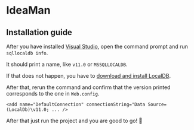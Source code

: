 # IdeaMan
## Installation guide
After you have installed [Visual Studio](https://www.visualstudio.com/en-us/post-download-vs?sku=community&clcid=0x409), open the command prompt and run `sqllocaldb info`. 

It should print a name, like `v11.0` or `MSSQLLOCALDB`. 

If that does not happen, you have to [download and install LocalDB](https://drive.google.com/file/d/0B4RRc1RsYbpFQjZhQTdIX241VHM/view?usp=sharing). 

After that, rerun the command and confirm that the version printed corresponds to the one in `Web.config`. 

`<add name="DefaultConnection" connectionString="Data Source=(LocalDb)\v11.0; ... />` 

After that just run the project and you are good to go! :clap:
